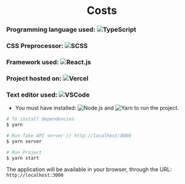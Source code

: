 <h1 align="center">Costs</h1>

### Programming language used: ![TypeScript](https://img.shields.io/badge/-TypeScript-%232b7489?style=flat-square&logo=TypeScript&logoColor=ffffff)
### CSS Preprocessor: ![SCSS](http://img.shields.io/badge/-SCSS-CD6799?style=flat-square&logo=SASS&logoColor=ffffff)
### Framework used: ![React.js](https://img.shields.io/badge/-React.js-11232a?style=flat-square&logo=React)
### Project hosted on: ![Vercel](https://img.shields.io/badge/-Vercel-181717?style=flat-square&logo=Vercel)
### Text editor used: ![VSCode](http://img.shields.io/badge/-VS%20Code-007ACC?style=flat-square&logo=visual-studio-code&logoColor=ffffff)

- You must have installed: ![Node.js](https://img.shields.io/badge/-Node.js-%23303030?style=flat-square&logo=Node.js&logoColor=3C873A) and ![Yarn](https://img.shields.io/badge/-Yarn-%23DCDCDC?style=flat-square&logo=yarn&logoColor=117cad) to run the project.

```bash
# To install dependencies
$ yarn

# Run fake API server // http://localhost:8000
$ yarn server

# Run Project
$ yarn start
```

The application will be available in your browser, through the URL: `http://localhost:3000`
